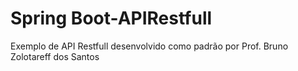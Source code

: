 # Spring Boot-APIRestfull

Exemplo de API Restfull desenvolvido como padrão por Prof. Bruno Zolotareff dos Santos


